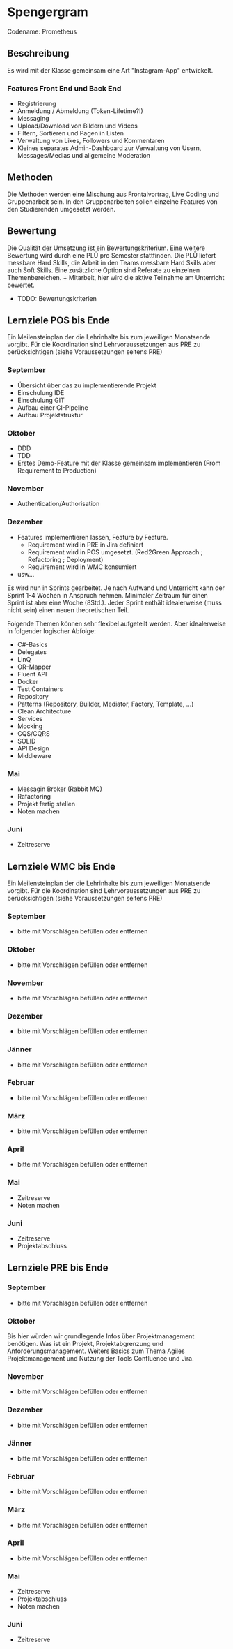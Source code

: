 # Spengergram 

Codename: Prometheus

## Beschreibung

Es wird mit der Klasse gemeinsam eine Art "Instagram-App" entwickelt. 

### Features Front End und Back End

* Registrierung
* Anmeldung / Abmeldung (Token-Lifetime?!)
* Messaging
* Upload/Download von Bildern und Videos
* Filtern, Sortieren und Pagen in Listen
* Verwaltung von Likes, Followers und Kommentaren
* Kleines separates Admin-Dashboard zur Verwaltung von Usern, Messages/Medias und allgemeine Moderation

## Methoden

Die Methoden werden eine Mischung aus Frontalvortrag, Live Coding und Gruppenarbeit sein. In den Gruppenarbeiten sollen einzelne Features von den Studierenden umgesetzt werden. 

## Bewertung

Die Qualität der Umsetzung ist ein Bewertungskriterium. Eine weitere Bewertung wird durch eine PLÜ pro Semester stattfinden. Die PLÜ liefert messbare Hard Skills, die Arbeit in den Teams messbare Hard Skills aber auch Soft Skills. Eine zusätzliche Option sind Referate zu einzelnen Themenbereichen. + Mitarbeit, hier wird die aktive Teilnahme am Unterricht bewertet.

* TODO: Bewertungskriterien

## Lernziele POS bis Ende

Ein Meilensteinplan der die Lehrinhalte bis zum jeweiligen Monatsende vorgibt. Für die Koordination sind Lehrvoraussetzungen aus PRE zu berücksichtigen (siehe Voraussetzungen seitens PRE)

### September

* Übersicht über das zu implementierende Projekt
* Einschulung IDE
* Einschulung GIT
* Aufbau einer CI-Pipeline
* Aufbau Projektstruktur

### Oktober

* DDD
* TDD
* Erstes Demo-Feature mit der Klasse gemeinsam implementieren (From Requirement to Production)

### November

* Authentication/Authorisation

### Dezember

* Features implementieren lassen, Feature by Feature.
    * Requirement wird in PRE in Jira definiert
    * Requirement wird in POS umgesetzt. (Red2Green Approach ; Refactoring ; Deployment)
    * Requirement wird in WMC konsumiert
* usw...

Es wird nun in Sprints gearbeitet. Je nach Aufwand und Unterricht kann der Sprint 1-4 Wochen in Anspruch nehmen. Minimaler Zeitraum für einen Sprint ist aber eine Woche (8Std.). Jeder Sprint enthält idealerweise (muss nicht sein) einen neuen theoretischen Teil.

Folgende Themen können sehr flexibel aufgeteilt werden. Aber idealerweise in folgender logischer Abfolge:

* C#-Basics
* Delegates
* LinQ
* OR-Mapper
* Fluent API
* Docker
* Test Containers
* Repository
* Patterns (Repository, Builder, Mediator, Factory, Template, ...)
* Clean Architecture
* Services
* Mocking
* CQS/CQRS
* SOLID
* API Design
* Middleware

### Mai

* Messagin Broker (Rabbit MQ)
* Rafactoring
* Projekt fertig stellen
* Noten machen

### Juni

* Zeitreserve

## Lernziele WMC bis Ende

Ein Meilensteinplan der die Lehrinhalte bis zum jeweiligen Monatsende vorgibt. Für die Koordination sind Lehrvoraussetzungen aus PRE zu berücksichtigen (siehe Voraussetzungen seitens PRE)

### September

* bitte mit Vorschlägen befüllen oder entfernen

### Oktober

* bitte mit Vorschlägen befüllen oder entfernen

### November

* bitte mit Vorschlägen befüllen oder entfernen

### Dezember

* bitte mit Vorschlägen befüllen oder entfernen

### Jänner

* bitte mit Vorschlägen befüllen oder entfernen

### Februar

* bitte mit Vorschlägen befüllen oder entfernen

### März

* bitte mit Vorschlägen befüllen oder entfernen

### April

* bitte mit Vorschlägen befüllen oder entfernen

### Mai

* Zeitreserve
* Noten machen

### Juni

* Zeitreserve
* Projektabschluss

## Lernziele PRE bis Ende

### September

* bitte mit Vorschlägen befüllen oder entfernen

### Oktober

Bis hier würden wir grundlegende Infos über Projektmanagement benötigen. Was ist ein Projekt, Projektabgrenzung und Anforderungsmanagement. Weiters Basics zum Thema Agiles Projektmanagement und Nutzung der Tools Confluence und Jira.

### November

* bitte mit Vorschlägen befüllen oder entfernen

### Dezember

* bitte mit Vorschlägen befüllen oder entfernen

### Jänner

* bitte mit Vorschlägen befüllen oder entfernen

### Februar

* bitte mit Vorschlägen befüllen oder entfernen

### März

* bitte mit Vorschlägen befüllen oder entfernen

### April

* bitte mit Vorschlägen befüllen oder entfernen

### Mai

* Zeitreserve
* Projektabschluss
* Noten machen

### Juni

* Zeitreserve
